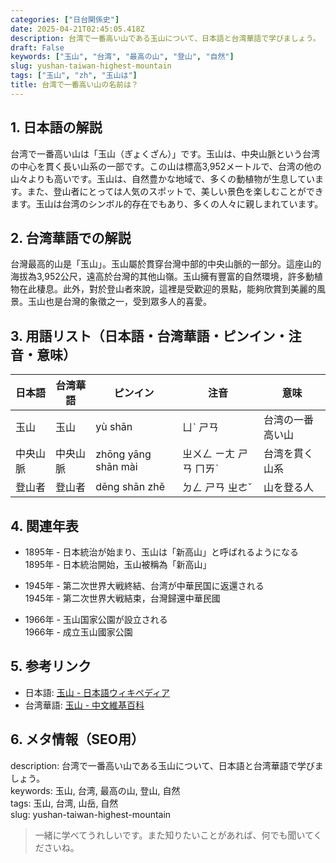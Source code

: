 ```yaml
---
categories: ["日台関係史"]
date: 2025-04-21T02:45:05.418Z
description: 台湾で一番高い山である玉山について、日本語と台湾華語で学びましょう。
draft: False
keywords: ["玉山", "台湾", "最高の山", "登山", "自然"]
slug: yushan-taiwan-highest-mountain
tags: ["玉山", "zh", "玉山は"]
title: 台湾で一番高い山の名前は？
---
```




## 1. 日本語の解説  
台湾で一番高い山は「玉山（ぎょくざん）」です。玉山は、中央山脈という台湾の中心を貫く長い山系の一部です。この山は標高3,952メートルで、台湾の他の山々よりも高いです。玉山は、自然豊かな地域で、多くの動植物が生息しています。また、登山者にとっては人気のスポットで、美しい景色を楽しむことができます。玉山は台湾のシンボル的存在でもあり、多くの人々に親しまれています。

## 2. 台湾華語での解説  
台灣最高的山是「玉山」。玉山屬於貫穿台灣中部的中央山脈的一部分。這座山的海拔為3,952公尺，遠高於台灣的其他山嶺。玉山擁有豐富的自然環境，許多動植物在此棲息。此外，對於登山者來說，這裡是受歡迎的景點，能夠欣賞到美麗的風景。玉山也是台灣的象徵之一，受到眾多人的喜愛。

## 3. 用語リスト（日本語・台湾華語・ピンイン・注音・意味）  

| 日本語 | 台湾華語 | ピンイン | 注音 | 意味                   |
|--------|---------|---------|--------|------------------------|
| 玉山   | 玉山    | yù shān | ㄩˋ ㄕㄢ | 台湾の一番高い山        |
| 中央山脈 | 中央山脈 | zhōng yāng shān mài | ㄓㄨㄥ ㄧㄤ ㄕㄢ ㄇㄞˋ | 台湾を貫く山系          |
| 登山者   | 登山者   | dēng shān zhě | ㄉㄥ ㄕㄢ ㄓㄜˇ | 山を登る人              |

## 4. 関連年表  
- 1895年 - 日本統治が始まり、玉山は「新高山」と呼ばれるようになる  
  1895年 - 日本統治開始，玉山被稱為「新高山」

- 1945年 - 第二次世界大戦終結、台湾が中華民国に返還される  
  1945年 - 第二次世界大戦結束，台灣歸還中華民國

- 1966年 - 玉山国家公園が設立される  
  1966年 - 成立玉山國家公園

## 5. 参考リンク  
- 日本語: [玉山 - 日本語ウィキペディア](https://ja.wikipedia.org/wiki/玉山)
- 台湾華語: [玉山 - 中文維基百科](https://zh.wikipedia.org/zh-tw/玉山)

## 6. メタ情報（SEO用）  
description: 台湾で一番高い山である玉山について、日本語と台湾華語で学びましょう。  
keywords: 玉山, 台湾, 最高の山, 登山, 自然  
tags: 玉山, 台湾, 山岳, 自然  
slug: yushan-taiwan-highest-mountain

> 一緒に学べてうれしいです。また知りたいことがあれば、何でも聞いてくださいね。